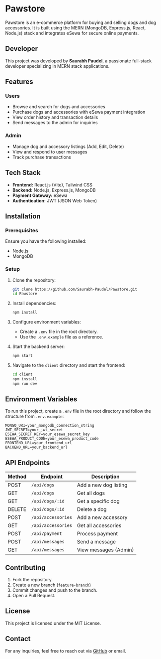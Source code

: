 # Pawstore

Pawstore is an e-commerce platform for buying and selling dogs and dog accessories. It is built using the MERN (MongoDB, Express.js, React, Node.js) stack and integrates eSewa for secure online payments.

## Developer
This project was developed by **Saurabh Paudel**, a passionate full-stack developer specializing in MERN stack applications.

## Features

### Users
- Browse and search for dogs and accessories
- Purchase dogs and accessories with eSewa payment integration
- View order history and transaction details
- Send messages to the admin for inquiries

### Admin
- Manage dog and accessory listings (Add, Edit, Delete)
- View and respond to user messages
- Track purchase transactions

## Tech Stack
- **Frontend:** React.js (Vite), Tailwind CSS
- **Backend:** Node.js, Express.js, MongoDB
- **Payment Gateway:** eSewa
- **Authentication:** JWT (JSON Web Token)

## Installation

### Prerequisites
Ensure you have the following installed:
- Node.js
- MongoDB

### Setup
1. Clone the repository:
   ```sh
   git clone https://github.com/Saurabh-Paudel/Pawstore.git
   cd Pawstore
   ```

2. Install dependencies:
   ```sh
   npm install
   ```

3. Configure environment variables:
   - Create a `.env` file in the root directory.
   - Use the `.env.example` file as a reference.

4. Start the backend server:
   ```sh
   npm start
   ```

5. Navigate to the `client` directory and start the frontend:
   ```sh
   cd client
   npm install
   npm run dev
   ```

## Environment Variables
To run this project, create a `.env` file in the root directory and follow the structure from `.env.example`:

```
MONGO_URI=your_mongodb_connection_string
JWT_SECRET=your_jwt_secret
ESEWA_SECRET_KEY=your_esewa_secret_key
ESEWA_PRODUCT_CODE=your_esewa_product_code
FRONTEND_URL=your_frontend_url
BACKEND_URL=your_backend_url
```

## API Endpoints
| Method | Endpoint              | Description |
|--------|----------------------|-------------|
| POST   | `/api/dogs`          | Add a new dog listing |
| GET    | `/api/dogs`          | Get all dogs |
| GET    | `/api/dogs/:id`      | Get a specific dog |
| DELETE | `/api/dogs/:id`      | Delete a dog |
| POST   | `/api/accessories`   | Add a new accessory |
| GET    | `/api/accessories`   | Get all accessories |
| POST   | `/api/payment`       | Process payment |
| POST   | `/api/messages`      | Send a message |
| GET    | `/api/messages`      | View messages (Admin) |

## Contributing
1. Fork the repository.
2. Create a new branch (`feature-branch`)
3. Commit changes and push to the branch.
4. Open a Pull Request.

## License
This project is licensed under the MIT License.

## Contact
For any inquiries, feel free to reach out via [GitHub](https://github.com/Saurabh-Paudel) or email.

